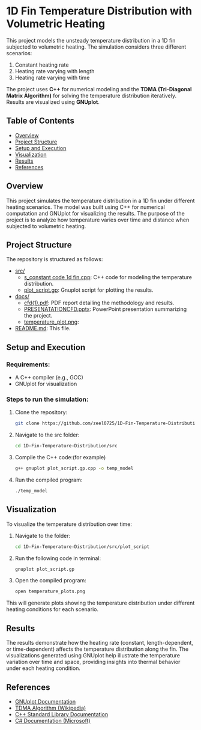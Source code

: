 # 1D Fin Temperature Distribution with Volumetric Heating

This project models the unsteady temperature distribution in a 1D fin subjected to volumetric heating. The simulation considers three different scenarios:
1. Constant heating rate
2. Heating rate varying with length
3. Heating rate varying with time

The project uses **C++** for numerical modeling and the **TDMA (Tri-Diagonal Matrix Algorithm)** for solving the temperature distribution iteratively. Results are visualized using **GNUplot**.

## Table of Contents
- [Overview](#overview)
- [Project Structure](#project-structure)
- [Setup and Execution](#setup-and-execution)
- [Visualization](#visualization)
- [Results](#results)
- [References](#references)

## Overview
This project simulates the temperature distribution in a 1D fin under different heating scenarios. The model was built using C++ for numerical computation and GNUplot for visualizing the results. The purpose of the project is to analyze how temperature varies over time and distance when subjected to volumetric heating.

## Project Structure
The repository is structured as follows:

- [src/](src/)  
  - [s_constant code 1d fin.cpp](src/s_constantcode1dfin.cpp): C++ code for modeling the temperature distribution.
  - [plot_script.gp](src/plot_script.gp): Gnuplot script for plotting the results.
- [docs/](docs/)  
  - [cfd(1).pdf](docs/cfd(1).docx): PDF report detailing the methodology and results.
  - [PRESENATATIONCFD.pptx](docs/PRESENTATIONCFD.pptx): PowerPoint presentation summarizing the project.
  - [temperature_plot.png](docs/temperature_plot.png):
- [README.md](README.md): This file.

## Setup and Execution
### Requirements:
- A C++ compiler (e.g., GCC)
- GNUplot for visualization

### Steps to run the simulation:
1. Clone the repository:
   ```bash
   git clone https://github.com/zeel0725/1D-Fin-Temperature-Distribution.git
2. Navigate to the src folder:
   ```bash
   cd 1D-Fin-Temperature-Distribution/src
4. Compile the C++ code:(for example)
   ```bash
   g++ gnuplot plot_script.gp.cpp -o temp_model
6. Run the compiled program:
   ```bash
   ./temp_model

## Visualization

To visualize the temperature distribution over time:
1. Navigate to the folder:
   ```bash
   cd 1D-Fin-Temperature-Distribution/src/plot_script
4. Run the following code in terminal:
   ```bash
   gnuplot plot_script.gp
6. Open the compiled program:
   ```bash
   open temperature_plots.png


This will generate plots showing the temperature distribution under different heating conditions for each scenario.

## Results

The results demonstrate how the heating rate (constant, length-dependent, or time-dependent) affects the temperature distribution along the fin. The visualizations generated using GNUplot help illustrate the temperature variation over time and space, providing insights into thermal behavior under each heating condition.


## References
- [GNUplot Documentation](http://www.gnuplot.info/documentation.html)
- [TDMA Algorithm (Wikipedia)](https://en.wikipedia.org/wiki/Tridiagonal_matrix_algorithm)
- [C++ Standard Library Documentation](https://en.cppreference.com/w/)
- [C# Documentation (Microsoft)](https://learn.microsoft.com/en-us/dotnet/csharp/)




